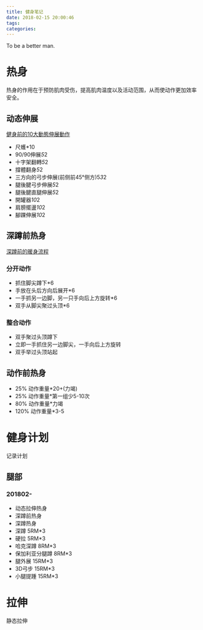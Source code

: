```yaml
---
title: 健身笔记
date: 2018-02-15 20:00:46
tags:
categories:
---
```


To be a better man.
<!-- more -->

# 热身
热身的作用在于预防肌肉受伤，提高肌肉温度以及活动范围，从而使动作更加效率安全。

## 动态伸展
[健身前的10大動態伸展動作](https://www.youtube.com/watch?v=-r0TYqz7INw&t=2s)

- 尺蠖*10
- 90/90伸展*5*2
- 十字架翻轉*5*2
- 撐體翻身*5*2
- 三方向的弓步伸展(前侧前45°侧方)5*3*2
- 腿後腱弓步伸展*5*2
- 腿後腱直腿伸展*5*2
- 開罐器*10*2
- 肩膀擺盪*10*2
- 腳踝伸展*10*2

## 深蹲前热身
[深蹲前的暖身流程](https://www.youtube.com/watch?v=pnKeG-RPpN0)

### 分开动作
- 抓住脚尖蹲下*6
- 手放在头后方向后展开*6
- 一手抓另一边脚，另一只手向后上方旋转*6
- 双手从脚尖聚过头顶*6

### 整合动作
- 双手聚过头顶蹲下
- 立即一手抓住另一边脚尖，一手向后上方旋转
- 双手举过头顶站起 

## 动作前热身
- 25% 动作重量*20+(力竭)
- 25% 动作重量*第一组少5-10次
- 80% 动作重量*力竭
- 120% 动作重量*3-5

# 健身计划
记录计划
## 腿部

### 201802-
- 动态拉伸热身
- 深蹲前热身
- 深蹲热身
- 深蹲 5RM*3
- 硬拉 5RM*3
- 哈克深蹲 8RM*3
- 保加利亚分腿蹲 8RM*3
- 腿外展 15RM*3
- 3D弓步 15RM*3
- 小腿提踵 15RM*3

# 拉伸
静态拉伸